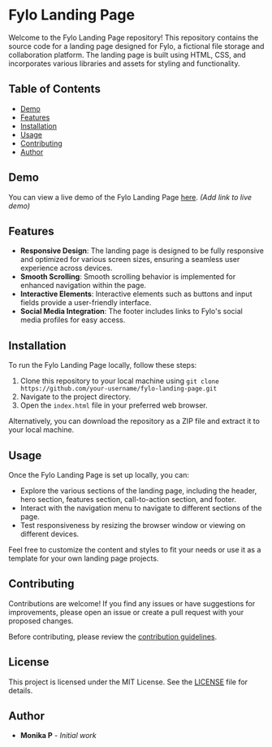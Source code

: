 # Fylo Landing Page

Welcome to the Fylo Landing Page repository! This repository contains the source code for a landing page designed for Fylo, a fictional file storage and collaboration platform. The landing page is built using HTML, CSS, and incorporates various libraries and assets for styling and functionality.

## Table of Contents

- [Demo](#demo)
- [Features](#features)
- [Installation](#installation)
- [Usage](#usage)
- [Contributing](#contributing)
- [Author](#author)

## Demo

You can view a live demo of the Fylo Landing Page [here](#https://github.com/Monikaips/Fylo-revive/). *(Add link to live demo)*

## Features

- **Responsive Design**: The landing page is designed to be fully responsive and optimized for various screen sizes, ensuring a seamless user experience across devices.
- **Smooth Scrolling**: Smooth scrolling behavior is implemented for enhanced navigation within the page.
- **Interactive Elements**: Interactive elements such as buttons and input fields provide a user-friendly interface.
- **Social Media Integration**: The footer includes links to Fylo's social media profiles for easy access.

## Installation

To run the Fylo Landing Page locally, follow these steps:

1. Clone this repository to your local machine using `git clone https://github.com/your-username/fylo-landing-page.git`
2. Navigate to the project directory.
3. Open the `index.html` file in your preferred web browser.

Alternatively, you can download the repository as a ZIP file and extract it to your local machine.

## Usage

Once the Fylo Landing Page is set up locally, you can:

- Explore the various sections of the landing page, including the header, hero section, features section, call-to-action section, and footer.
- Interact with the navigation menu to navigate to different sections of the page.
- Test responsiveness by resizing the browser window or viewing on different devices.

Feel free to customize the content and styles to fit your needs or use it as a template for your own landing page projects.

## Contributing

Contributions are welcome! If you find any issues or have suggestions for improvements, please open an issue or create a pull request with your proposed changes. 

Before contributing, please review the [contribution guidelines](CONTRIBUTING.md).

## License

This project is licensed under the MIT License. See the [LICENSE](LICENSE) file for details.

## Author

- **Monika P** - *Initial work*
